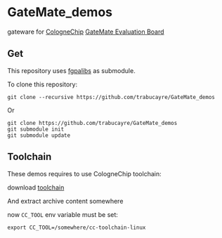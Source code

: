 # GateMate_demos
gateware for [CologneChip](https://www.colognechip.com/) [GateMate Evaluation Board](https://www.colognechip.com/programmable-logic/gatemate-evaluation-board/)

## Get

This repository uses [fgpalibs](https://github.com/trabucayre/fpgalibs) as
submodule.

To clone this repository:

```
git clone --recursive https://github.com/trabucayre/GateMate_demos
```

Or

```
git clone https://github.com/trabucayre/GateMate_demos
git submodule init
git submodule update
```

## Toolchain

These demos requires to use CologneChip toolchain:

download
[toolchain](https://www.colognechip.com/programmable-logic/gatemate/gatemate-download/)

And extract archive content somewhere

now `CC_TOOL` env variable must be set:

```
export CC_TOOL=/somewhere/cc-toolchain-linux
```

